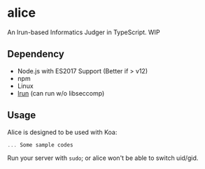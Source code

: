 # alice
An lrun-based Informatics Judger in TypeScript. WIP

## Dependency
- Node.js with ES2017 Support (Better if > v12)
- npm
- Linux
- [lrun](https://github.com/quark-zju/lrun) (can run w/o libseccomp)

## Usage

Alice is designed to be used with Koa:
```ts
... Some sample codes
```

Run your server with `sudo`; or alice won't be able to switch uid/gid.
